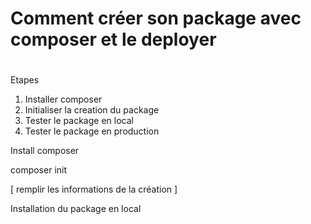 # Comment créer son package avec composer et le deployer
#

Etapes 

1. Installer composer
2. Initialiser la creation du package
3. Tester le package en local
4. Tester le package en production

   
Install composer

composer init

[
  remplir les informations de la création
]


Installation du package en local
